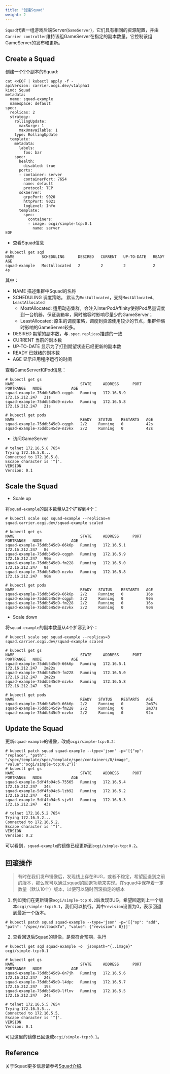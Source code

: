```yaml
---
title: "创建Squad"
weight: 2
---
```


`Squad`代表一组游戏后端Server(`GameServer`)，它们具有相同的资源配置，并由`Carrier controller`维持该组GameServer在指定的副本数量。它控制该组GameServer的发布和更新。

## Create a Squad

创建一个2个副本的Squad:

```shell script
cat <<EOF | kubectl apply -f -
apiVersion: carrier.ocgi.dev/v1alpha1
kind: Squad
metadata:
  name: squad-example
  namespace: default
spec:
  replicas: 2
  strategy:
    rollingUpdate:
      maxSurge: 1
      maxUnavailable: 1
    type: RollingUpdate
  template:
    metadata:
      labels:
        foo: bar
    spec:
      health:
        disabled: true
      ports:
      - container: server
        containerPort: 7654
        name: default
        protocol: TCP
      sdkServer:
        grpcPort: 9020
        httpPort: 9021
        logLevel: Info
      template:
        spec:
          containers:
          - image: ocgi/simple-tcp:0.1
            name: server
EOF
```

* 查看Squad信息

```shell script
# kubectl get sqd
NAME            SCHEDULING      DESIRED   CURRENT   UP-TO-DATE   READY   AGE
squad-example   MostAllocated   2         2         2            2       4s
```

其中：
- NAME 描述集群中Squad的名称
- SCHEDULING 调度策略。 默认为`MostAllocated`，支持`MostAllocated`、`LeastAllocated`
  - MostAllocated: 适用动态集群，会注入InterPodAffinity使得Pod尽量调度到一台机器，保证装箱率，同时缩容时影响尽量少的GameServer；
  - LeastAllocated: 原生的调度策略，调度到资源使用较少的节点，集群伸缩时影响的GameServer较多。  
- DESIRED 期望的副本数，与`.spec.replicas`描述的一致
- CURRENT 当前的副本数
- UP-TO-DATE 显示为了打到期望状态已经更新的副本数
- READY 已就绪的副本数
- AGE 显示应用程序运行的时间

查看GameServer和Pod信息：

```shell script
# kubectl get gs
NAME                             STATE     ADDRESS      PORT   PORTRANGE   NODE             AGE
squad-example-75ddb545d9-cqgph   Running   172.16.5.9                      172.16.212.247   21s
squad-example-75ddb545d9-nzvkx   Running   172.16.5.8                      172.16.212.247   21s

# kubectl get pods
NAME                             READY   STATUS    RESTARTS   AGE
squad-example-75ddb545d9-cqgph   2/2     Running   0          42s
squad-example-75ddb545d9-nzvkx   2/2     Running   0          42s
```

* 访问GameServer

```shell script
# telnet 172.16.5.8 7654
Trying 172.16.5.8...
Connected to 172.16.5.8.
Escape character is '^]'.
VERSION
Version: 0.1
```

## Scale the Squad

* Scale up

将`squad-example`的副本数量从2个扩容到4个：

```shell
# kubectl scale sqd squad-example --replicas=4
squad.carrier.ocgi.dev/squad-example scaled

# kubectl get gs
NAME                             STATE     ADDRESS      PORT   PORTRANGE   NODE             AGE
squad-example-75ddb545d9-66k6p   Running   172.16.5.1                      172.16.212.247   8s
squad-example-75ddb545d9-cqgph   Running   172.16.5.9                      172.16.212.247   90m
squad-example-75ddb545d9-fm228   Running   172.16.5.0                      172.16.212.247   8s
squad-example-75ddb545d9-nzvkx   Running   172.16.5.8                      172.16.212.247   90m

# kubectl get pods
NAME                             READY   STATUS    RESTARTS   AGE
squad-example-75ddb545d9-66k6p   2/2     Running   0          16s
squad-example-75ddb545d9-cqgph   2/2     Running   0          90m
squad-example-75ddb545d9-fm228   2/2     Running   0          16s
squad-example-75ddb545d9-nzvkx   2/2     Running   0          90m
```

* Scale down

将`squad-example`的副本数量从4个扩容到3个：

```shell
# kubectl scale sqd squad-example --replicas=3
squad.carrier.ocgi.dev/squad-example scaled

# kubectl get gs  
NAME                             STATE     ADDRESS      PORT   PORTRANGE   NODE             AGE
squad-example-75ddb545d9-66k6p   Running   172.16.5.1                      172.16.212.247   2m22s
squad-example-75ddb545d9-fm228   Running   172.16.5.0                      172.16.212.247   2m22s
squad-example-75ddb545d9-nzvkx   Running   172.16.5.8                      172.16.212.247   92m

# kubectl get pods
NAME                             READY   STATUS    RESTARTS   AGE
squad-example-75ddb545d9-66k6p   2/2     Running   0          2m37s
squad-example-75ddb545d9-fm228   2/2     Running   0          2m37s
squad-example-75ddb545d9-nzvkx   2/2     Running   0          92m
```

## Update the Squad

更新`squad-example`的镜像，改成`ocgi/simple-tcp:0.2`:

```shell
# kubectl patch squad squad-example --type='json' -p='[{"op": "replace", "path": "/spec/template/spec/template/spec/containers/0/image", "value":"ocgi/simple-tcp:0.2"}]'
# kubectl get gs  
NAME                             STATE     ADDRESS      PORT   PORTRANGE   NODE             AGE
squad-example-5df4fb94c6-75565   Running   172.16.5.4                      172.16.212.247   34s
squad-example-5df4fb94c6-lzb92   Running   172.16.5.2                      172.16.212.247   43s
squad-example-5df4fb94c6-sjv9f   Running   172.16.5.3                      172.16.212.247   43s

# telnet 172.16.5.2 7654
Trying 172.16.5.2...
Connected to 172.16.5.2.
Escape character is '^]'.
VERSION
Version: 0.2
```

可以看到，`squad-example`的镜像已经更新到`ocgi/simple-tcp:0.2`。

## 回滚操作

> 有时在我们发布镜像后，发现线上存在BUG，或者不稳定，希望回退到之前的版本，那么就可以通过squad的回退功能来实现。在squad中保存着一定数量（默认10个）版本，以便可以随时回滚指定的版本

1. 例如我们在更新镜像`ocgi/simple-tcp:0.2`后发现BUG，希望回退到上一个版本`ocgi/simple-tcp:0.1`，我们可以执行。其中`revision`设置为0，表示回退到最近一个版本。

```shell
# kubectl patch squad squad-example --type='json' -p='[{"op": "add", "path": "/spec/rollbackTo", "value": {"revision": 0}}]'
```

2. 查看回退后Squad的镜像，是否符合预期，执行

```shell script
# kubectl get sqd squad-example -o  jsonpath="{..image}"
ocgi/simple-tcp:0.1

# kubectl get gs  
NAME                             STATE     ADDRESS      PORT   PORTRANGE   NODE             AGE
squad-example-75ddb545d9-6n7jh   Running   172.16.5.6                      172.16.212.247   24s
squad-example-75ddb545d9-l4dpc   Running   172.16.5.7                      172.16.212.247   19s
squad-example-75ddb545d9-lflnv   Running   172.16.5.5                      172.16.212.247   24s

# telnet 172.16.5.5 7654
Trying 172.16.5.5...
Connected to 172.16.5.5.
Escape character is '^]'.
VERSION
Version: 0.1
```

可见这里的镜像已回退成`ocgi/simple-tcp:0.1`。

## Reference

关于Squad更多信息请参考[Squad介绍](/zh/docs/guides/squad_details).
